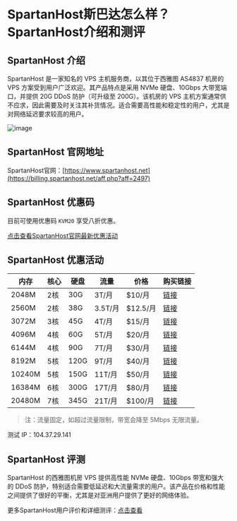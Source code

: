 # SpartanHost斯巴达怎么样？SpartanHost介绍和测评

## SpartanHost 介绍
SpartanHost 是一家知名的 VPS 主机服务商，以其位于西雅图 AS4837 机房的 VPS 方案受到用户广泛欢迎。其产品特点是采用 NVMe 硬盘、10Gbps 大带宽端口，并提供 20G DDoS 防护（可升级至 200G）。该机房的 VPS 主机方案通常供不应求，因此需要及时关注其补货情况。适合需要高性能和稳定性的用户，尤其是对网络延迟要求较高的用户。

![image](https://github.com/user-attachments/assets/e0d4e2c3-8e44-4f61-85ca-9610fe25143a)

## SpartanHost 官网地址
SpartanHost官网：[https://www.spartanhost.net](https://billing.spartanhost.net/aff.php?aff=2497)

## SpartanHost 优惠码
目前可使用优惠码 `KVM20` 享受八折优惠。  

[点击查看SpartanHost官网最新优惠活动](https://billing.spartanhost.net/aff.php?aff=2497)

## SpartanHost 优惠活动

| 内存   | 核心 | 硬盘 | 流量      | 价格    | 购买链接 |
| ------ | ---- | ---- | --------- | ------- | -------- |
| 2048M  | 2核  | 30G  | 3T/月     | $10/月  | [链接](https://billing.spartanhost.net/aff.php?aff=2497&gid=25) |
| 2560M  | 2核  | 38G  | 3.5T/月   | $12.5/月| [链接](https://billing.spartanhost.net/aff.php?aff=2497&gid=25) |
| 3072M  | 3核  | 45G  | 4T/月     | $15/月  | [链接](https://billing.spartanhost.net/aff.php?aff=2497&gid=25) |
| 4096M  | 4核  | 60G  | 5T/月     | $20/月  | [链接](https://billing.spartanhost.net/aff.php?aff=2497&gid=25) |
| 6144M  | 4核  | 90G  | 7T/月     | $30/月  | [链接](https://billing.spartanhost.net/aff.php?aff=2497&gid=25) |
| 8192M  | 5核  | 120G | 9T/月     | $40/月  | [链接](https://billing.spartanhost.net/aff.php?aff=2497&gid=25) |
| 10240M | 5核  | 150G | 11T/月    | $50/月  | [链接](https://billing.spartanhost.net/aff.php?aff=2497&gid=25) |
| 16384M | 6核  | 300G | 17T/月    | $80/月  | [链接](https://billing.spartanhost.net/aff.php?aff=2497&gid=25) |
| 20480M | 7核  | 345G | 21T/月    | $100/月 | [链接](https://billing.spartanhost.net/aff.php?aff=2497&gid=25) |

> 注：流量固定，如超过流量限制，带宽会降至 5Mbps 无限流量。

测试 IP：104.37.29.141

## SpartanHost 评测
SpartanHost 的西雅图机房 VPS 提供高性能 NVMe 硬盘、10Gbps 带宽和强大的 DDoS 防护，特别适合需要低延迟和大流量需求的用户。该产品在价格和性能之间提供了很好的平衡，尤其是对亚洲用户提供了更好的网络体验。

更多SpartanHost用户评价和详细测评：[点击查看](https://billing.spartanhost.net/aff.php?aff=2497)
